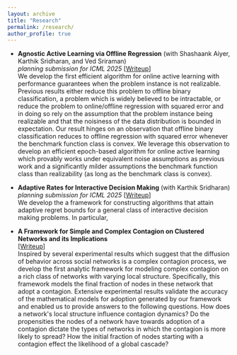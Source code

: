 ```yaml
---
layout: archive
title: "Research"
permalink: /research/
author_profile: true
---
```


* **Agnostic Active Learning via Offline Regression** (with Shashaank Aiyer, Karthik Sridharan, and Ved Sriraman)\
  *planning submission for ICML 2025*
  [[Writeup](https://github.com/atulganju/Agnostic-Stream-Based-Selective-Sampling-via-Regression)]\
  We develop the first efficient algorithm for online active learning with performance guarantees when the problem instance is not realizable. Previous results either reduce this problem to offline binary classification, a problem which is widely believed to be intractable, or reduce the problem to online/offline regression with squared error and in doing so rely on the assumption that the problem instance being realizable and that the noisiness of the data distribution is bounded in expectation. Our result hinges on an observation that offline binary classification reduces to offline regression with squared error whenever the benchmark function class is convex. We leverage this observation to develop an efficient epoch-based algorithm for online active learning which provably works under equivalent noise assumptions as previous work and a significantly milder assumptions the benchmark function class than realizability (as long as the benchmark class is convex). 

* **Adaptive Rates for Interactive Decision Making** (with Karthik Sridharan)\
  *planning submission for ICML 2025*
  [[Writeup](https://github.com/atulganju/Adaptive-Rates-for-Interactive-Decision-Making/blob/main/Adaptive_Rates_for_Interactive_Decision_Making.pdf)]\
  We develop the a framework for constructing algorithms that attain adaptive regret bounds for a general class of interactive decision making problems. In particular, 

* **A Framework for Simple and Complex Contagion on Clustered Networks and its Implications**\
  [[Writeup](https://github.com/atulganju/Complex-Contagion-In-Clique-Based-Networks/tree/main)]\
  Inspired by several experimental results which suggest that the diffusion of behavior across social networks is a complex contagion process, we develop the first analytic framework for modeling complex contagion on a rich class of networks with varying local structure. Specifically, this framework models the final fraction of nodes in these network that adopt a contagion. Extensive experimental results validate the accuracy of the mathematical models for adoption generated by our framework and enabled us to provide answers to the following questions. How does a network's local structure influence contagion dynamics? Do the propensities the nodes of a network have towards adoption of a contagion dictate the types of networks in which the contagion is more likely to spread? How the initial fraction of nodes starting with a contagion effect the likelihood of a global cascade?
